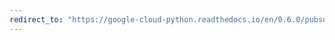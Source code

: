 ```yaml
---
redirect_to: "https://google-cloud-python.readthedocs.io/en/0.6.0/pubsub-subscription.html"
---
```

